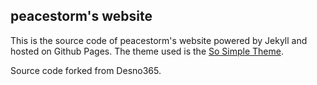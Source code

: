 ## peacestorm's website

This is the source code of peacestorm's website powered by Jekyll and hosted on Github Pages.
The theme used is the [So Simple Theme](https://github.com/mmistakes/so-simple-theme/).

Source code forked from Desno365.